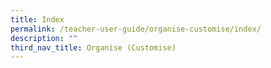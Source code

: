 ```yaml
---
title: Index
permalink: /teacher-user-guide/organise-customise/index/
description: ""
third_nav_title: Organise (Customise)
---
```

